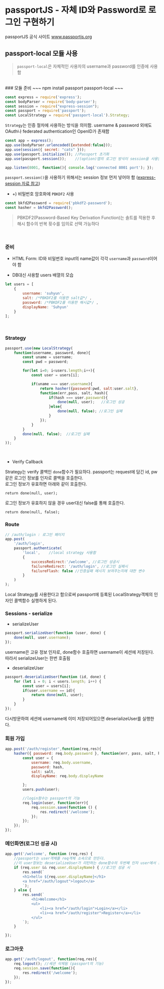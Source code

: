 # passportJS  - 자체 ID와 Password로 로그인 구현하기
passportJS 공식 사이트  www.passportjs.org

## passport-local 모듈 사용
> `passport-local`은 자체적인 사용자의 username과 password를 인증에 사용함
<br/>
### 모듈 준비
~~~
npm install passport passport-local
~~~

~~~js
const express = require('express');
const bodyParser = require('body-parser');
const session = require("express-session");
const passport = require('passport');
const LocalStrategy = require('passport-local').Strategy;
~~~
`Strategy`는 인증 절차에 사용하는 방식을 의미함. username & password 외에도 OAuth나 federated authentication인 OpenID가 존재함

~~~js
const app = express();
app.use(bodyParser.urlencoded({extended:false}));
app.use(session({ secret: "cats" }));
app.use(passport.initialize()); //Passport 초기화
app.use(passport.session());    //(option)앱의 로그인 방식이 session을 사용할 경우 필요

app.listen(8001, function(){ console.log('connected 8001 port'); });
~~~

`passport.session()`을 사용하기 위해서는 session 정보 먼저 넣어야 함 ([express-session 자료 참고](활용-express-session.md))

- +) 비밀번호 암호화에 `PBKDF2` 사용

~~~js
const bkfd2Password = require('pbkdf2-password');
const hasher = bkfd2Password();
~~~
> PBKDF2(Password-Based Key Derivation Function)는 솔트를 적용한 후 해시 함수의 반복 횟수를 임의로 선택 가능하다

<br/>

### 준비

- HTML Form: ID와 비밀번호 input의 name값이 각각 `username`과 `password`이어야 함

- DB대신 사용할 users 배열의 모습
~~~js
let users = [
    {
        username: 'suhyun',
        salt: /*PBKDF2를 이용한 salt값*/ ,
        password: /*PBKDF2를 이용한 해시값*/ ,
        displayName: 'Suhyun'
    }
];
~~~
<br/>

### Strategy

~~~js
passport.use(new LocalStrategy(
    function(username, password, done){
        const uname = username;
        const pwd = password;

        for(let i=0; i<users.length;i++){
            const user = users[i];  

            if(uname === user.username){  
                return hasher({password:pwd, salt:user.salt},
                function(err,pass, salt, hash){
                    if(hash === user.password){
                        done(null, user);   //로그인 성공
                    }else{
                        done(null, false); //로그인 실패
                    }
                });
            }
        }
        done(null, false);  //로그인 실패
    }
));
~~~
<br/>

- Verify Callback

Strategy는 verify 콜백인 `done`함수가 필요하다. passport는 request에 담긴 id, pw 같은 로그인 정보를 인자로 콜백을 호출한다.<br/>
로그인 정보가 유효하면 아래와 같이 호출한다.
~~~
return done(null, user);
~~~
로그인 정보가 유효하지 않을 경우 user대신 false를 통해 호출한다.
~~~
return done(null, false);
~~~

### Route
~~~js
// /auth/login : 로그인 페이지
app.post(
    '/auth/login',
    passport.authenticate(
        'local',    //local strategy 사용함
        {
            successRedirect:'/welcome', //로그인 성공시
            failureRedirect: '/auth/login', //로그인 실패시
            failureFlash: false //인증실패 메시지 보여주는지에 대한 변수
        }
    )
);
~~~

Local Strategy를 사용한다고 함으로써 passport에 등록된 LocalStrategy객체의 인자인 콜백함수 실행하게 된다.
<br/>
### Sessions - serialize
- serializeUser

~~~js
passport.serializeUser(function (user, done) {  
    done(null, user.username);  
});
~~~
username은 고유 정보 인자로, done함수 호출하면 username이 세션에 저장된다. 따라서 serializeUser는 한번 호출됨

- deserializeUser

~~~js
passport.deserializeUser(function (id, done) {
    for (let i = 0; i < users.length; i++) {
        const user = users[i];
        if(user.username == id){
            return done(null, user);
        }
    }
});
~~~
다시방문하여 세션에 username에 이미 저장되어있으면 deserializeUser를 실행한다.
<br/>


### 회원 가입

~~~js
app.post('/auth/register',function(req,res){
    hasher({ password: req.body.password }, function(err, pass, salt, hash){
        const user = {
            username: req.body.username,
            password: hash,
            salt: salt,
            displayName: req.body.displayName

        };
        users.push(user);

        //login함수는 passport의 기능
        req.login(user, function(err){
            req.session.save(function () {
                res.redirect('/welcome');
            });
        });
    });
});
~~~


### 메인화면(로그인 성공 시)
~~~js
app.get('/welcome', function (req,res) {
    //passport는 user객체를 req객체 소속으로 만든다.
    //이 user정보는 deserializeUser가 리턴하는 done함수의 두번째 인자 user에서 온 것
    if (req.user && req.user.displayName) { //로그인 성공 시
        res.send(`
        <h1>hello ${req.user.displayName}</h1>
        <a href="/auth/logout">logout</a>
        `);
    } else {
        res.send(`
            <h1>Welcome</h1>
            <ul>
                <li><a href="/auth/login">Login</a></li>
                <li><a href="/auth/register">Register</a></li>
            </ul>
        `);
    }

});
~~~

### 로그아웃
~~~js
app.get('/auth/logout', function(req,res){
    req.logout(); //세션 삭제됨 (passport의 기능)
    req.session.save(function(){  
        res.redirect('/welcome');
    });
});
~~~

